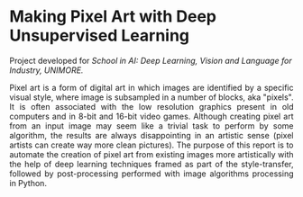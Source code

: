 # Making Pixel Art with Deep Unsupervised Learning
Project developed for _School in AI: Deep Learning, Vision and Language for Industry, UNIMORE._

<p align='justify'>Pixel art is a form of digital art in which images are identified by a specific visual style, where image is subsampled in a number of blocks, aka "pixels". It is often associated with the low resolution graphics present in old computers and in 8-bit and 16-bit video games. Although creating pixel art from an input image may seem like a trivial task to perform by some algorithm, the results are always disappointing in an artistic sense (pixel artists can create way more clean pictures). The purpose of this report is to automate the creation of pixel art from existing images more artistically with the help of deep learning techniques framed as part of the style-transfer, followed by post-processing performed with image algorithms processing in Python.</p>

